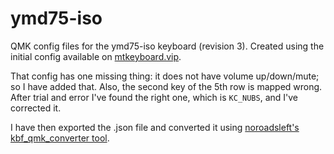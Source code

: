 # ymd75-iso
QMK config files for the ymd75-iso keyboard (revision 3).
Created using the initial config available on [mtkeyboard.vip](mtkeyboard.vip).

That config has one missing thing: it does not have volume up/down/mute; so I have added that. Also, the second key of the 5th row is mapped wrong. After trial and error I've found the right one, which is <code>KC_NUBS</code>, and I've corrected it.

I have then exported the .json file and converted it using [noroadsleft's kbf_qmk_converter tool](https://noroadsleft.github.io/kbf_qmk_converter). 
